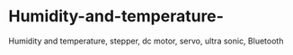 # Humidity-and-temperature-
Humidity and temperature, stepper, dc motor, servo, ultra sonic, Bluetooth 

